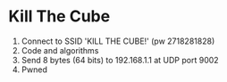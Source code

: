 # Kill The Cube

1) Connect to SSID 'KILL THE CUBE!' (pw 2718281828)
2) Code and algorithms
3) Send 8 bytes (64 bits) to 192.168.1.1 at UDP port 9002
4) Pwned

